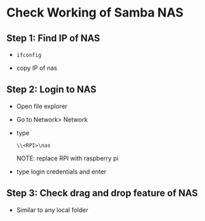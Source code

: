 # Check Working of Samba NAS

## Step 1: Find IP of NAS
- ```
  ifconfig
  ```
- copy IP of nas

## Step 2: Login to NAS
- Open file explorer
- Go to Network> Network
- type
  ```
  \\<RPI>\nas
  ```
  NOTE: replace RPI with raspberry pi

- type login credentials and enter

## Step 3: Check drag and drop feature of NAS
- Similar to any local folder
  
  
